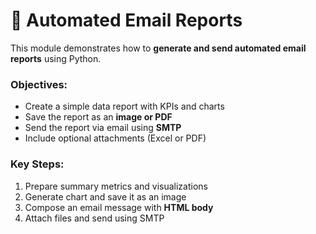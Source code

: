 # 📧 Automated Email Reports

This module demonstrates how to **generate and send automated email reports** using Python.

### Objectives:
- Create a simple data report with KPIs and charts
- Save the report as an **image or PDF**
- Send the report via email using **SMTP**
- Include optional attachments (Excel or PDF)

### Key Steps:
1. Prepare summary metrics and visualizations
2. Generate chart and save it as an image
3. Compose an email message with **HTML body**
4. Attach files and send using SMTP
